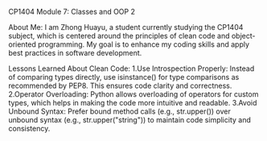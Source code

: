 CP1404 Module 7: Classes and OOP 2

About Me:
I am Zhong Huayu, a student currently studying the CP1404 subject, which is centered around the principles of clean code and object-oriented programming. My goal is to enhance my coding skills and apply best practices in software development.

Lessons Learned About Clean Code:
1.Use Introspection Properly: Instead of comparing types directly, use isinstance() for type comparisons as recommended by PEP8. This ensures code clarity and correctness.
2.Operator Overloading: Python allows overloading of operators for custom types, which helps in making the code more intuitive and readable.
3.Avoid Unbound Syntax: Prefer bound method calls (e.g., str.upper()) over unbound syntax (e.g., str.upper("string")) to maintain code simplicity and consistency.
